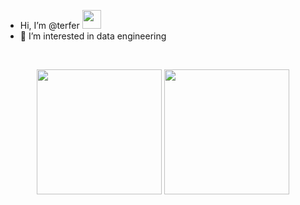 - Hi, I’m @terfer <img src="https://media.giphy.com/media/hvRJCLFzcasrR4ia7z/giphy.gif" width="30px">
- 👀 I’m interested in data engineering


<br>

<p align = "center">
  <img src = "https://github-readme-stats.vercel.app/api?username=terfer&show_icons=true&" width = 200>
  <img src = "https://github-readme-streak-stats.herokuapp.com?user=terfer&hide_border=true" width = 200>
</p>

<!---
terfer/terfer is a ✨ special ✨ repository because its `README.md` (this file) appears on your GitHub profile.
You can click the Preview link to take a look at your changes.
- 🌱 I’m currently learning ...
- 💞️ I’m looking to collaborate on ...
- 📫 How to reach me ...
--->
